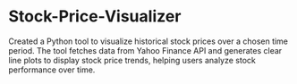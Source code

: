 # Stock-Price-Visualizer
Created a Python tool to visualize historical stock prices over a chosen time period. The tool fetches data from Yahoo Finance API and generates clear line plots to display stock price trends, helping users analyze stock performance over time.
